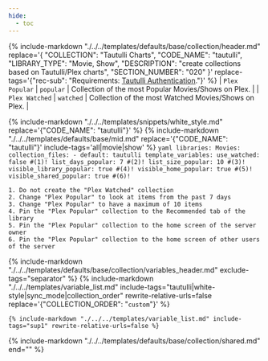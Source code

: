 ```yaml
---
hide:
  - toc
---
```

{%
    include-markdown "./../../templates/defaults/base/collection/header.md"
    replace='{
        "COLLECTION": "Tautulli Charts", 
        "CODE_NAME": "tautulli",
        "LIBRARY_TYPE": "Movie, Show", 
        "DESCRIPTION": "create collections based on Tautulli/Plex charts",
        "SECTION_NUMBER": "020"
    }'
    replace-tags='{"rec-sub": "Requirements: [Tautulli Authentication](../../config/tautulli.md)."}'
%}
| `Plex Popular` | `popular` | Collection of the most Popular Movies/Shows on Plex. |
| `Plex Watched` | `watched` | Collection of the most Watched Movies/Shows on Plex. |

{% include-markdown "./../../templates/snippets/white_style.md" replace='{"CODE_NAME": "tautulli"}' %}
{% include-markdown "./../../templates/defaults/base/mid.md" replace='{"CODE_NAME": "tautulli"}' include-tags='all|movie|show' %}
    ```yaml
    libraries:
      Movies:
        collection_files:
          - default: tautulli
            template_variables:
              use_watched: false #(1)!
              list_days_popular: 7 #(2)!
              list_size_popular: 10 #(3)!
              visible_library_popular: true #(4)!
              visible_home_popular: true #(5)!
              visible_shared_popular: true #(6)!
    ```

    1. Do not create the "Plex Watched" collection
    2. Change "Plex Popular" to look at items from the past 7 days
    3. Change "Plex Popular" to have a maximum of 10 items
    4. Pin the "Plex Popular" collection to the Recommended tab of the library
    5. Pin the "Plex Popular" collection to the home screen of the server owner
    6. Pin the "Plex Popular" collection to the home screen of other users of the server

{% include-markdown "./../../templates/defaults/base/collection/variables_header.md" exclude-tags="separator" %}
    {%
        include-markdown "./../../templates/variable_list.md"
        include-tags="tautulli|white-style|sync_mode|collection_order"
        rewrite-relative-urls=false
        replace='{"COLLECTION_ORDER": "`custom`"}'
    %}

    {% include-markdown "./../../templates/variable_list.md" include-tags="sup1" rewrite-relative-urls=false %}

{% include-markdown "./../../templates/defaults/base/collection/shared.md" end="<!--separator-variables-->" %}